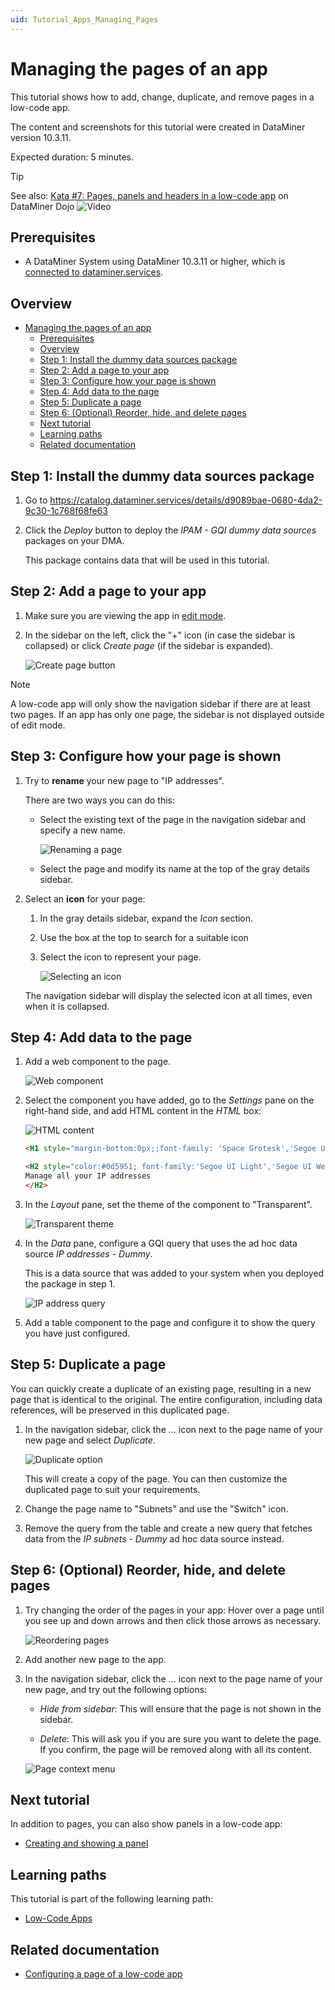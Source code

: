 ```yaml
---
uid: Tutorial_Apps_Managing_Pages
---
```


# Managing the pages of an app

This tutorial shows how to add, change, duplicate, and remove pages in a low-code app.

The content and screenshots for this tutorial were created in DataMiner version 10.3.11.

Expected duration: 5 minutes.

> [!TIP]
> See also: [Kata #7: Pages, panels and headers in a low-code app](https://community.dataminer.services/courses/kata-7/) on DataMiner Dojo ![Video](~/dataminer/images/video_Duo.png)

## Prerequisites

- A DataMiner System using DataMiner 10.3.11 or higher, which is [connected to dataminer.services](xref:Connecting_your_DataMiner_System_to_the_cloud).

## Overview

- [Managing the pages of an app](#managing-the-pages-of-an-app)
  - [Prerequisites](#prerequisites)
  - [Overview](#overview)
  - [Step 1: Install the dummy data sources package](#step-1-install-the-dummy-data-sources-package)
  - [Step 2: Add a page to your app](#step-2-add-a-page-to-your-app)
  - [Step 3: Configure how your page is shown](#step-3-configure-how-your-page-is-shown)
  - [Step 4: Add data to the page](#step-4-add-data-to-the-page)
  - [Step 5: Duplicate a page](#step-5-duplicate-a-page)
  - [Step 6: (Optional) Reorder, hide, and delete pages](#step-6-optional-reorder-hide-and-delete-pages)
  - [Next tutorial](#next-tutorial)
  - [Learning paths](#learning-paths)
  - [Related documentation](#related-documentation)

## Step 1: Install the dummy data sources package

1. Go to <https://catalog.dataminer.services/details/d9089bae-0680-4da2-9c30-1c768f68fe63>

1. Click the *Deploy* button to deploy the *IPAM - GQI dummy data sources* packages on your DMA.

   This package contains data that will be used in this tutorial.

## Step 2: Add a page to your app

1. Make sure you are viewing the app in [edit mode](xref:Tutorial_Apps_Edit_Existing_App#step-1-edit-the-latest-version-of-your-app).

1. In the sidebar on the left, click the "+" icon (in case the sidebar is collapsed) or click *Create page* (if the sidebar is expanded).

   ![Create page button](~/dataminer/images/PageAdd.png)

> [!NOTE]
> A low-code app will only show the navigation sidebar if there are at least two pages. If an app has only one page, the sidebar is not displayed outside of edit mode.

## Step 3: Configure how your page is shown

1. Try to **rename** your new page to "IP addresses".

   There are two ways you can do this:

   - Select the existing text of the page in the navigation sidebar and specify a new name.

     ![Renaming a page](~/dataminer/images/PageRename.png)

   - Select the page and modify its name at the top of the gray details sidebar.

1. Select an **icon** for your page:

   1. In the gray details sidebar, expand the *Icon* section.

   1. Use the box at the top to search for a suitable icon

   1. Select the icon to represent your page.

      ![Selecting an icon](~/dataminer/images/PageIcon.png)

   The navigation sidebar will display the selected icon at all times, even when it is collapsed.

## Step 4: Add data to the page

1. Add a web component to the page.

   ![Web component](~/dataminer/images/WebComponent.png)

1. Select the component you have added, go to the *Settings* pane on the right-hand side, and add HTML content in the *HTML* box:

   ![HTML content](~/dataminer/images/WebComponentContent.png)

   ```html
   <H1 style="margin-bottom:0px;;font-family: 'Space Grotesk','Segoe UI',Helvetica,Arial,sans-serif; font-size: 50px; background: linear-gradient(90deg, rgba(13,89,81,1) 0%, rgba(7,213,255,1) 32%); -webkit-text-fill-color: transparent;background-clip: text; -webkit-background-clip: text;">IP Addresses</h1>

   <H2 style="color:#0d5951; font-family:'Segoe UI Light','Segoe UI Web Light','Segoe UI Web Regular','Segoe UI','Segoe UI Symbol',HelveticaNeue-Light,'Helvetica Neue',Arial,sans-serif;margin:0;font-weight:100">
   Manage all your IP addresses
   </H2>
   ```

1. In the *Layout* pane, set the theme of the component to "Transparent".

   ![Transparent theme](~/dataminer/images/ComponentTransparentTheme.png)

1. In the *Data* pane, configure a GQI query that uses the ad hoc data source *IP addresses - Dummy*.

   This is a data source that was added to your system when you deployed the package in step 1.

   ![IP address query](~/dataminer/images/IPAddressesQuery.png)

1. Add a table component to the page and configure it to show the query you have just configured.

## Step 5: Duplicate a page

You can quickly create a duplicate of an existing page, resulting in a new page that is identical to the original. The entire configuration, including data references, will be preserved in this duplicated page.

1. In the navigation sidebar, click the ... icon next to the page name of your new page and select *Duplicate*.

   ![Duplicate option](~/dataminer/images/PageDuplicate.png)

   This will create a copy of the page. You can then customize the duplicated page to suit your requirements.

1. Change the page name to "Subnets" and use the "Switch" icon.

1. Remove the query from the table and create a new query that fetches data from the *IP subnets - Dummy* ad hoc data source instead.

## Step 6: (Optional) Reorder, hide, and delete pages

1. Try changing the order of the pages in your app: Hover over a page until you see up and down arrows and then click those arrows as necessary.

   ![Reordering pages](~/dataminer/images/PageReorder.png)

1. Add another new page to the app.

1. In the navigation sidebar, click the ... icon next to the page name of your new page, and try out the following options:

   - *Hide from sidebar*: This will ensure that the page is not shown in the sidebar.

   - *Delete*: This will ask you if you are sure you want to delete the page. If you confirm, the page will be removed along with all its content.

   ![Page context menu](~/dataminer/images/PageContextMenu.png)

## Next tutorial

In addition to pages, you can also show panels in a low-code app:

- [Creating and showing a panel](xref:Tutorial_Apps_Panel)

## Learning paths

This tutorial is part of the following learning path:

- [Low-Code Apps](xref:Tutorial_Apps)

## Related documentation

- [Configuring a page of a low-code app](xref:LowCodeApps_page_config)

